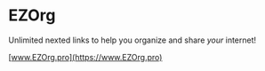 # EZOrg
Unlimited nexted links to help you organize and share *your* internet!

[www.EZOrg.pro](https://www.EZOrg.pro)

